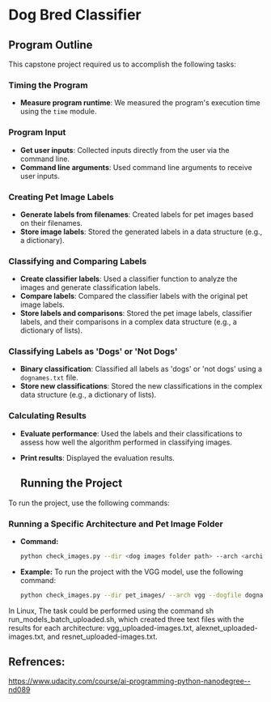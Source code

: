 # Dog Bred Classifier

## Program Outline

This capstone project required us to accomplish the following tasks:

### Timing the Program
- **Measure program runtime**: We measured the program's execution time using the `time` module.

### Program Input
- **Get user inputs**: Collected inputs directly from the user via the command line.
- **Command line arguments**: Used command line arguments to receive user inputs.

### Creating Pet Image Labels
- **Generate labels from filenames**: Created labels for pet images based on their filenames.
- **Store image labels**: Stored the generated labels in a data structure (e.g., a dictionary).

### Classifying and Comparing Labels
- **Create classifier labels**: Used a classifier function to analyze the images and generate classification labels.
- **Compare labels**: Compared the classifier labels with the original pet image labels.
- **Store labels and comparisons**: Stored the pet image labels, classifier labels, and their comparisons in a complex data structure (e.g., a dictionary of lists).

### Classifying Labels as 'Dogs' or 'Not Dogs'
- **Binary classification**: Classified all labels as 'dogs' or 'not dogs' using a `dognames.txt` file.
- **Store new classifications**: Stored the new classifications in the complex data structure (e.g., a dictionary of lists).

### Calculating Results
- **Evaluate performance**: Used the labels and their classifications to assess how well the algorithm performed in classifying images.
- **Print results**: Displayed the evaluation results.

  ## Running the Project

To run the project, use the following commands:

### Running a Specific Architecture and Pet Image Folder
- **Command:**  
  ```bash
  python check_images.py --dir <dog images folder path> --arch <architecture vgg | alexnet | resnet> --dogfile <textfile that contains dog names>
- **Example:**
To run the project with the VGG model, use the following command:
  ```bash
  python check_images.py --dir pet_images/ --arch vgg --dogfile dognames.txt

In Linux, The task could be performed using the command sh run_models_batch_uploaded.sh, which created three text files with the results for each architecture: vgg_uploaded-images.txt, alexnet_uploaded-images.txt, and resnet_uploaded-images.txt.

## Refrences:
https://www.udacity.com/course/ai-programming-python-nanodegree--nd089
